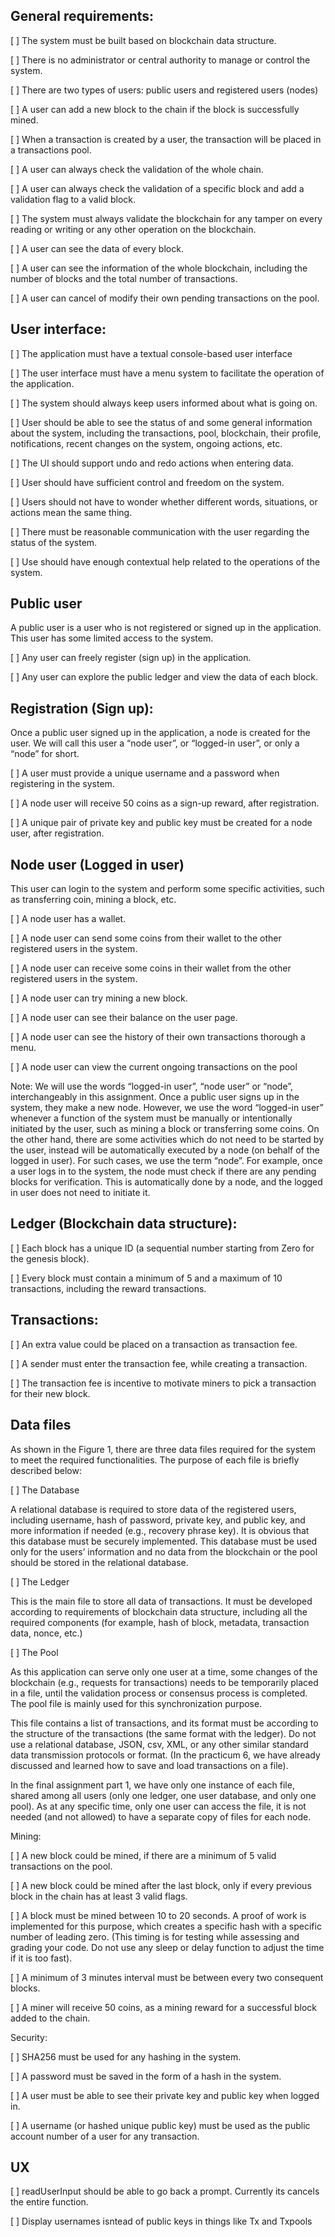 ## General requirements:

[ ] The system must be built based on blockchain data structure.

[ ] There is no administrator or central authority to manage or control the system.

[ ] There are two types of users: public users and registered users (nodes)

[ ] A user can add a new block to the chain if the block is successfully mined.

[ ] When a transaction is created by a user, the transaction will be placed in a transactions pool.

[ ] A user can always check the validation of the whole chain.

[ ] A user can always check the validation of a specific block and add a validation flag to a valid block.

[ ] The system must always validate the blockchain for any tamper on every reading or writing or any other operation on the blockchain.

[ ] A user can see the data of every block.

[ ] A user can see the information of the whole blockchain, including the number of blocks and the total number of transactions.

[ ] A user can cancel of modify their own pending transactions on the pool.

## User interface:

[ ] The application must have a textual console-based user interface

[ ] The user interface must have a menu system to facilitate the operation of the application.

[ ] The system should always keep users informed about what is going on.

[ ] User should be able to see the status of and some general information about the system, including the transactions, pool, blockchain, their profile, notifications, recent changes on the system, ongoing actions, etc.

[ ] The UI should support undo and redo actions when entering data.

[ ] User should have sufficient control and freedom on the system.

[ ] Users should not have to wonder whether different words, situations, or actions mean the same thing.

[ ] There must be reasonable communication with the user regarding the status of the system.

[ ] Use should have enough contextual help related to the operations of the system.

## Public user

A public user is a user who is not registered or signed up in the application. This user has some limited access to the system.

[ ] Any user can freely register (sign up) in the application.

[ ] Any user can explore the public ledger and view the data of each block.

## Registration (Sign up):

Once a public user signed up in the application, a node is created for the user. We will call this user a “node user”, or “logged-in user”, or only a “node” for short.

[ ] A user must provide a unique username and a password when registering in the system.

[ ] A node user will receive 50 coins as a sign-up reward, after registration.

[ ] A unique pair of private key and public key must be created for a node user, after registration.

## Node user (Logged in user)

This user can login to the system and perform some specific activities, such as transferring coin, mining a block, etc.

[ ] A node user has a wallet.

[ ] A node user can send some coins from their wallet to the other registered users in the system.

[ ] A node user can receive some coins in their wallet from the other registered users in the system.

[ ] A node user can try mining a new block.

[ ] A node user can see their balance on the user page.

[ ] A node user can see the history of their own transactions thorough a menu.

[ ] A node user can view the current ongoing transactions on the pool

Note: We will use the words “logged-in user”, “node user” or “node”, interchangeably in this assignment. Once a public user signs up in the system, they make a new node. However, we use the word “logged-in user” whenever a function of the system must be manually or intentionally initiated by the user, such as mining a block or transferring some coins. On the other hand, there are some activities which do not need to be started by the user, instead will be automatically executed by a node (on behalf of the logged in user). For such cases, we use the term “node”. For example, once a user logs in to the system, the node must check if there are any pending blocks for verification. This is automatically done by a node, and the logged in user does not need to initiate it.

## Ledger (Blockchain data structure):

[ ] Each block has a unique ID (a sequential number starting from Zero for the genesis block).

[ ] Every block must contain a minimum of 5 and a maximum of 10 transactions, including the reward transactions.

## Transactions:

[ ] An extra value could be placed on a transaction as transaction fee.

[ ] A sender must enter the transaction fee, while creating a transaction.

[ ] The transaction fee is incentive to motivate miners to pick a transaction for their new block.

## Data files

As shown in the Figure 1, there are three data files required for the system to meet the required functionalities. The purpose of each file is briefly described below:

[ ] The Database

A relational database is required to store data of the registered users, including username, hash of password, private key, and public key, and more information if needed (e.g., recovery phrase key). It is obvious that this database must be securely implemented. This database must be used only for the users’ information and no data from the blockchain or the pool should be stored in the relational database.

[ ] The Ledger

This is the main file to store all data of transactions. It must be developed according to requirements of blockchain data structure, including all the required components (for example, hash of block, metadata, transaction data, nonce, etc.)

[ ] The Pool

As this application can serve only one user at a time, some changes of the blockchain (e.g., requests for transactions) needs to be temporarily placed in a file, until the validation process or consensus process is completed. The pool file is mainly used for this synchronization purpose.

This file contains a list of transactions, and its format must be according to the structure of the transactions (the same format with the ledger). Do not use a relational database, JSON, csv, XML, or any other similar standard data transmission protocols or format. (In the practicum 6, we have already discussed and learned how to save and load transactions on a file).

In the final assignment part 1, we have only one instance of each file, shared among all users (only one ledger, one user database, and only one pool). As at any specific time, only one user can access the file, it is not needed (and not allowed) to have a separate copy of files for each node.

Mining:

[ ] A new block could be mined, if there are a minimum of 5 valid transactions on the pool.

[ ] A new block could be mined after the last block, only if every previous block in the chain has at least 3 valid flags.

[ ] A block must be mined between 10 to 20 seconds. A proof of work is implemented for this purpose, which creates a specific hash with a specific number of leading zero. (This timing is for testing while assessing and grading your code. Do not use any sleep or delay function to adjust the time if it is too fast).

[ ] A minimum of 3 minutes interval must be between every two consequent blocks.

[ ] A miner will receive 50 coins, as a mining reward for a successful block added to the chain.

Security:

[ ] SHA256 must be used for any hashing in the system.

[ ] A password must be saved in the form of a hash in the system.

[ ] A user must be able to see their private key and public key when logged in.

[ ] A username (or hashed unique public key) must be used as the public account number of a user for any transaction.


## UX
[ ] readUserInput should be able to go back a prompt. Currently its cancels the entire function.

[ ] Display usernames isntead of public keys in things like Tx and Txpools